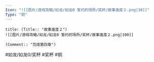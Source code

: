 ```yaml
---
Icon: "![[图片/游戏攻略/如龙/如龙0 誓约的场所/奖杯/故事進度２.png|30]]"
Type: "铜"
---
```

```ad-common-bronze-trophy
title: (Title:: "故事進度２")
![[图片/游戏攻略/如龙/如龙0 誓约的场所/奖杯/故事進度２.png|100]]

(Comment:: "完成第四章")
```

#如龙/如龙0/奖杯 #奖杯 #铜
